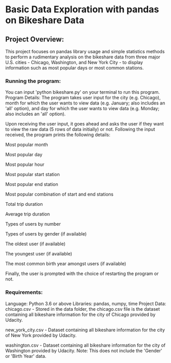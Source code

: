 # Basic Data Exploration with pandas on Bikeshare Data

## Project Overview:
This project focuses on pandas library usage and simple statistics methods to perform a rudimentary analysis on the bikeshare data from three major U.S. cities - Chicago, Washington, and New York City - to display information such as most popular days or most common stations.

### Running the program:
You can input 'python bikeshare.py' on your terminal to run this program.
Program Details:
The program takes user input for the city (e.g. Chicago), month for which the user wants to view data (e.g. January; also includes an 'all' option), and day for which the user wants to view data (e.g. Monday; also includes an 'all' option).

Upon receiving the user input, it goes ahead and asks the user if they want to view the raw data (5 rows of data initially) or not. Following the input received, the program prints the following details:

Most popular month

Most popular day

Most popular hour

Most popular start station

Most popular end station

Most popular combination of start and end stations

Total trip duration

Average trip duration

Types of users by number

Types of users by gender (if available)

The oldest user (if available)

The youngest user (if available)

The most common birth year amongst users (if available)

Finally, the user is prompted with the choice of restarting the program or not.

### Requirements:
Language: Python 3.6 or above
Libraries: pandas, numpy, time
Project Data:
chicago.csv - Stored in the data folder, the chicago.csv file is the dataset containing all bikeshare information for the city of Chicago provided by Udacity.

new_york_city.csv - Dataset containing all bikeshare information for the city of New York provided by Udacity.

washington.csv - Dataset containing all bikeshare information for the city of Washington provided by Udacity. Note: This does not include the 'Gender' or 'Birth Year' data.
